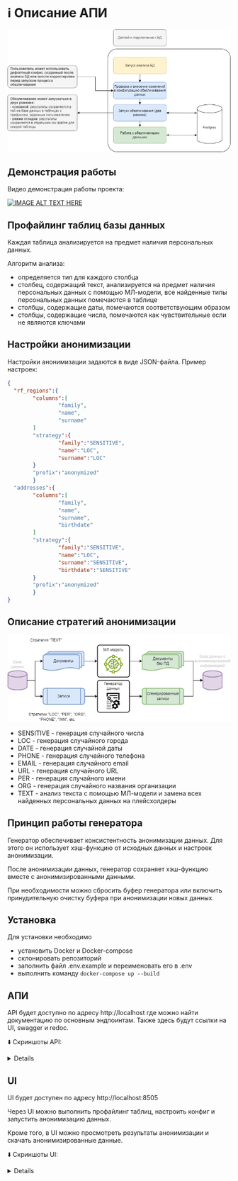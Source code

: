 # ℹ️ Описание АПИ

![schema](./images/schema1.png)

## Демонстрация работы

Видео демонстрация работы проекта:

[![IMAGE ALT TEXT HERE](https://img.youtube.com/vi/c3I-yBiqTe0/0.jpg)](https://www.youtube.com/watch?v=c3I-yBiqTe0)

## Профайлинг таблиц базы данных

Каждая таблица анализируется на предмет наличия персональных данных. 

Алгоритм анализа:
- определяется тип для каждого столбца
- столбец, содержащий текст, анализируется на предмет наличия персональных данных с помощью МЛ-модели,
все найденные типы персональных данных помечаются в таблице
- столбцы, содержащие даты, помечаются соответствующим образом
- столбцы, содержащие числа, помечаются как чувствительные если не являются ключами

## Настройки анонимизации

Настройки анонимизации задаются в виде JSON-файла. Пример настроек:
```json
{
  "rf_regions":{
        "columns":[
                "family",
                "name",
                "surname"
        ]
        "strategy":{
                "family":"SENSITIVE",
                "name":"LOC",
                "surname":"LOC"
        }
        "prefix":"anonymized"
        }
  "addresses":{
        "columns":[
                "family",
                "name",
                "surname",
                "birthdate"
        ]
        "strategy":{
                "family":"SENSITIVE",
                "name":"LOC",
                "surname":"SENSITIVE",
                "birthdate":"SENSITIVE"
        }
        "prefix":"anonymized"
        }
}
```

## Описание стратегий анонимизации

![schema](./images/schema2.png)

- SENSITIVE - генерация случайного числа
- LOC - генерация случайного города
- DATE - генерация случайной даты
- PHONE - генерация случайного телефона
- EMAIL - генерация случайного email
- URL - генерация случайного URL
- PER - генерация случайного имени
- ORG - генерация случайного названия организации
- TEXT - анализ текста с помощью МЛ-модели и замена всех найденных персональных данных на плейсхолдеры

## Принцип работы генератора

Генератор обеспечивает консистентность анонимизации данных. Для этого он использует хэш-функцию от исходных данных и настроек анонимизации.

После анонимизации данных, генератор сохраняет хэш-функцию вместе с анонимизированными данными. 

При необходимости можно сбросить буфер генератора или включить принудительную очистку буфера при анонимизации новых данных.

## Установка

Для установки необходимо
- установить Docker и Docker-compose
- склонировать репозиторий
- заполнить файл .env.example и переименовать его в .env
- выполнить команду `docker-compose up --build`


## АПИ

API будет доступно по адресу http://localhost где можно найти документацию по основным эндпоинтам.
Также здесь будут ссылки на UI, swagger и redoc.

⬇️ Скриншоты API:
<details>

![API](./images/api1.png)

![API](./images/api2.png)

</details>

## UI

UI будет доступен по адресу http://localhost:8505

Через UI можно выполнить профайлинг таблиц, настроить конфиг и запустить анонимизацию данных.

Кроме того, в UI можно просмотреть результаты анонимизации и скачать анонимизированные данные.

⬇️ Скриншоты UI:

<details>

![UI](./images/ui2.png)

![UI](./images/ui1.png)

</details>
